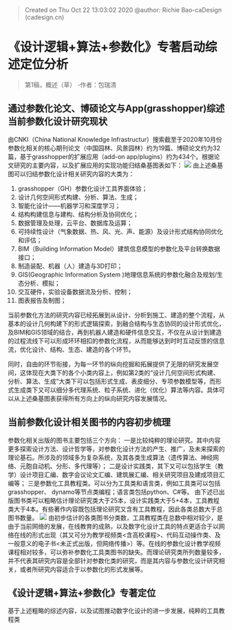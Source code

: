 


> Created on Thu Oct 22 13:03:02 2020 @author: Richie Bao-caDesign (cadesign.cn)
# 《设计逻辑+算法+参数化》专著启动综述定位分析
> 第1稿，概述（草） -作者：包瑞清
## 通过参数化论文、博硕论文与App(grasshopper)综述当前参数化设计研究现状
由CNKI（China National Knowledge Infrastructur）搜索截至于2020年10月份参数化相关的核心期刊论文（中国园林、风景园林）约为19篇、博硕论文约为32篇，基于grasshopper的扩展应用（add-on app/plugins）约为434个。根据论文研究的主要内容，以及扩展应用的实现功能归结桑基图表如下：
![](https://github.com/richieBao/python-urbanPlanning/blob/master/images/parametrization_01.jpg)
由上述桑基图可以归结参数化设计相关研究内容的大类为：
1. grasshopper（GH）参数化设计工具界面体验；
2. 设计几何空间形式构建、分析、算法、生成；
3. 智能化设计——机器学习和深度学习；
4. 结构构建信息与建构、结构分析及协同优化；
5. 数据管理及处理，云平台、数据库及运算；
6. 可持续性设计（气象数据、热、风、光、声、能源）及设计形式结构协同优化和评估；
7. BIM（Building Information Model）建筑信息模型的参数化及平台转换数据接口；
8. 制造装配、机器（人）建造与3D打印；
9. GIS(Geographic Information System )地理信息系统的参数化融合及规划/生态分析、模拟；
10. 交互硬件，实验设备数据流及分析、控制；
11. 图表报告及制图；

当前参数化方法的研究内容已经拓展到从设计、分析到施工、建造的整个流程，从基本的设计几何构建下的形式逻辑探索，到融合结构与生态协同的设计形式优化，及BIM和GIS领域的结合，再到机器人建造和硬件信息交互，不仅在从设计到建造的过程流线下可以形成环环相扣的参数化流程，从而能够达到时时互动反馈的信息流，优化设计、结构、生态、建造的各个环节。

同时，自由的环节衔接，为每一环节的纵向挖掘和拓展提供了无限的研究发展空间，这体现在大类下的各个小类内容上，例如第2类的“设计几何空间形式构建、分析、算法、生成”大类下可以包括形式生成、表皮细分、专项参数模型等，而形式生成类下又可以细分多代理系统、粒子系统、进化（优化）算法等内容。具体可以从上述桑基图表获得所有方向上的纵向研究内容发展情况。

## 当前参数化设计相关图书的内容初步梳理
参数化相关出版的图书主要包括三个方向：
一是比较纯粹的理论研究。其中内容更多探索设计方法、设计哲学等，对参数化设计方法的产生、推广，及未来探索的理论基石。所涉及的领域多为复杂系统，及其各类生成算法（遗传算法、神经网络、元胞自动机、分形、多代理等）；
二是设计实践类，其下又可以包括学生（教学）设计项目汇编、数字会议论文汇编、建筑展汇编、相关研究项目及建成项目汇编等；
三是参数化工具教程类。可以分为工具类和语言类，例如工具类可以包括grasshopper、 dynamo等节点类编程；语言类包括python、C#等。
由下述已出版图书类可以粗略估计理论研究类大于25本，设计实践类大于5+4本，工具教程类大于4本。有些著作内容既包括理论研究又含有工具教程，因此各类总数大于总图书数量。
![](https://github.com/richieBao/python-urbanPlanning/blob/master/images/parametrization_02.jpg)
由初步估计的各类图书分类数，工具教程类在总数中相对较少，是由于当前网络的发展，在线教育的成熟，以及数字化设计工具的特点更适合于以网络在线的形式出现（其又可分为教学视频类<含高校课程>、代码互动操作类、及一般意义的电子书<未正式出版，但网络传播>）等。在线的参数化设计教学视频课程相对较多，可以弥补参数化工具类图书的缺失。而理论研究类所列数量较多，并不代表其研究内容是全部针对参数化类的研究，而是其内容与参数化设计研究相关，或者所研究内容适合于以参数化的形式发展等。

## 《设计逻辑+算法+参数化》专著定位
基于上述粗略的综述内容，以及试图推动数字化设计的进一步发展，纯粹的工具教程类
<!--stackedit_data:
eyJoaXN0b3J5IjpbMTgzNDI4MjExMiwyMDYxNjQwMDk2LC0xMT
c5NjY3MTg2LDEzMDM1MTYyNTQsMTc4OTI5NDY5LC0xNjU2MzE5
NjczLDE0NjI5MDYyNzYsNzMwOTk4MTE2XX0=
-->